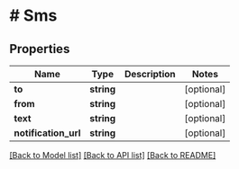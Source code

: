 # # Sms

## Properties

Name | Type | Description | Notes
------------ | ------------- | ------------- | -------------
**to** | **string** |  | [optional] 
**from** | **string** |  | [optional] 
**text** | **string** |  | [optional] 
**notification_url** | **string** |  | [optional] 

[[Back to Model list]](../../README.md#documentation-for-models) [[Back to API list]](../../README.md#documentation-for-api-endpoints) [[Back to README]](../../README.md)



